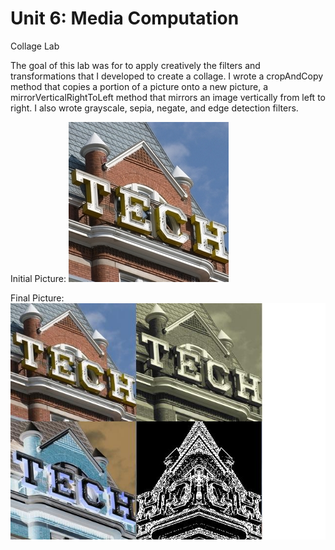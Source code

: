 Unit 6: Media Computation
==============
Collage Lab

The goal of this lab was for to apply creatively the filters and transformations that I developed to create a collage.
I wrote a cropAndCopy method that copies a portion of a picture onto a new picture, a mirrorVerticalRightToLeft method that mirrors an image vertically from left to right. I also wrote grayscale, sepia, negate, and edge detection filters.


Initial Picture:
![description](PictureLab/images/GeorgiaTech.jpg)

Final Picture:
![description](PictureLab/images/DanielleYang.jpg)
